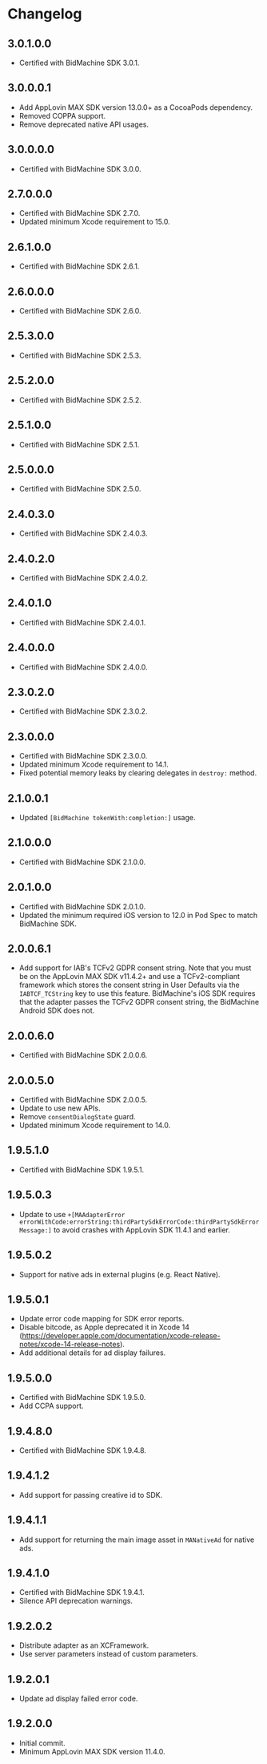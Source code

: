 # Changelog

## 3.0.1.0.0
* Certified with BidMachine SDK 3.0.1.

## 3.0.0.0.1
* Add AppLovin MAX SDK version 13.0.0+ as a CocoaPods dependency.
* Removed COPPA support.
* Remove deprecated native API usages.

## 3.0.0.0.0
* Certified with BidMachine SDK 3.0.0.

## 2.7.0.0.0
* Certified with BidMachine SDK 2.7.0.
* Updated minimum Xcode requirement to 15.0.

## 2.6.1.0.0
* Certified with BidMachine SDK 2.6.1.

## 2.6.0.0.0
* Certified with BidMachine SDK 2.6.0.

## 2.5.3.0.0
* Certified with BidMachine SDK 2.5.3.

## 2.5.2.0.0
* Certified with BidMachine SDK 2.5.2.

## 2.5.1.0.0
* Certified with BidMachine SDK 2.5.1.

## 2.5.0.0.0
* Certified with BidMachine SDK 2.5.0.

## 2.4.0.3.0
* Certified with BidMachine SDK 2.4.0.3.

## 2.4.0.2.0
* Certified with BidMachine SDK 2.4.0.2.

## 2.4.0.1.0
* Certified with BidMachine SDK 2.4.0.1.

## 2.4.0.0.0
* Certified with BidMachine SDK 2.4.0.0.

## 2.3.0.2.0
* Certified with BidMachine SDK 2.3.0.2.

## 2.3.0.0.0
* Certified with BidMachine SDK 2.3.0.0.
* Updated minimum Xcode requirement to 14.1.
* Fixed potential memory leaks by clearing delegates in `destroy:` method.   

## 2.1.0.0.1
* Updated `[BidMachine tokenWith:completion:]` usage.

## 2.1.0.0.0
* Certified with BidMachine SDK 2.1.0.0.

## 2.0.1.0.0
* Certified with BidMachine SDK 2.0.1.0.
* Updated the minimum required iOS version to 12.0 in Pod Spec to match BidMachine SDK.

## 2.0.0.6.1
* Add support for IAB's TCFv2 GDPR consent string. Note that you must be on the AppLovin MAX SDK v11.4.2+ and use a TCFv2-compliant framework which stores the consent string in User Defaults via the `IABTCF_TCString` key to use this feature. BidMachine's iOS SDK requires that the adapter passes the TCFv2 GDPR consent string, the BidMachine Android SDK does not.

## 2.0.0.6.0
* Certified with BidMachine SDK 2.0.0.6.

## 2.0.0.5.0
* Certified with BidMachine SDK 2.0.0.5.
* Update to use new APIs.
* Remove `consentDialogState` guard.
* Updated minimum Xcode requirement to 14.0.

## 1.9.5.1.0
* Certified with BidMachine SDK 1.9.5.1.

## 1.9.5.0.3
* Update to use `+[MAAdapterError errorWithCode:errorString:thirdPartySdkErrorCode:thirdPartySdkErrorMessage:]` to avoid crashes with AppLovin SDK 11.4.1 and earlier.

## 1.9.5.0.2
* Support for native ads in external plugins (e.g. React Native).

## 1.9.5.0.1
* Update error code mapping for SDK error reports.
* Disable bitcode, as Apple deprecated it in Xcode 14 (https://developer.apple.com/documentation/xcode-release-notes/xcode-14-release-notes).
* Add additional details for ad display failures. 

## 1.9.5.0.0
* Certified with BidMachine SDK 1.9.5.0.
* Add CCPA support.

## 1.9.4.8.0
* Certified with BidMachine SDK 1.9.4.8.

## 1.9.4.1.2
* Add support for passing creative id to SDK.

## 1.9.4.1.1
* Add support for returning the main image asset in `MANativeAd` for native ads.

## 1.9.4.1.0
* Certified with BidMachine SDK 1.9.4.1.
* Silence API deprecation warnings.

## 1.9.2.0.2
* Distribute adapter as an XCFramework.
* Use server parameters instead of custom parameters.

## 1.9.2.0.1
* Update ad display failed error code.

## 1.9.2.0.0    
* Initial commit.
* Minimum AppLovin MAX SDK version 11.4.0.
